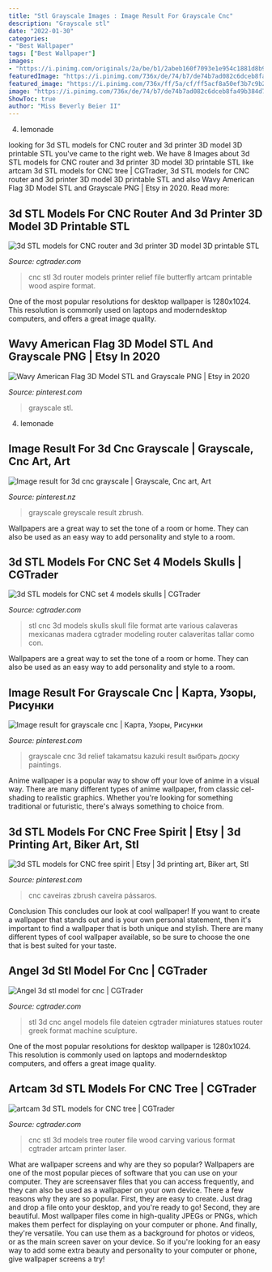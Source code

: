 ```yaml
---
title: "Stl Grayscale Images : Image Result For Grayscale Cnc"
description: "Grayscale stl"
date: "2022-01-30"
categories:
- "Best Wallpaper"
tags: ["Best Wallpaper"]
images:
- "https://i.pinimg.com/originals/2a/be/b1/2abeb160f7093e1e954c1881d8b9562b.jpg"
featuredImage: "https://i.pinimg.com/736x/de/74/b7/de74b7ad082c6dceb8fa49b384d78036.jpg"
featured_image: "https://i.pinimg.com/736x/ff/5a/cf/ff5acf8a50ef3b7c9b226aa4e4eca8d0.jpg"
image: "https://i.pinimg.com/736x/de/74/b7/de74b7ad082c6dceb8fa49b384d78036.jpg"
ShowToc: true
author: "Miss Beverly Beier II"
---
```



4. lemonade 

	

		
looking for 3d STL models for CNC router and 3d printer 3D model 3D printable STL you've came to the right web. We have 8 Images about 3d STL models for CNC router and 3d printer 3D model 3D printable STL like artcam 3d STL models for CNC tree | CGTrader, 3d STL models for CNC router and 3d printer 3D model 3D printable STL and also Wavy American Flag 3D Model STL and Grayscale PNG | Etsy in 2020. Read more:
		
    
## 3d STL Models For CNC Router And 3d Printer 3D Model 3D Printable STL

<img loading=lazy src="https://img-new.cgtrader.com/items/1898480/dd6d7cbc2e/3d-stl-models-for-cnc-router-and-3d-printer-3d-model-stl.jpg" onerror="this.onerror=null;this.src='https://tse2.mm.bing.net/th?id=OIP.3qjnUARqC8ovaanSIdgTIAHaHa&amp;pid=15.1';" alt="3d STL models for CNC router and 3d printer 3D model 3D printable STL">

_Source: cgtrader.com_

>cnc stl 3d router models printer relief file butterfly artcam printable wood aspire format. 

	

One of the most popular resolutions for desktop wallpaper is 1280x1024. This resolution is commonly used on laptops and moderndesktop computers, and offers a great image quality.

    
## Wavy American Flag 3D Model STL And Grayscale PNG | Etsy In 2020

<img loading=lazy src="https://i.pinimg.com/736x/de/74/b7/de74b7ad082c6dceb8fa49b384d78036.jpg" onerror="this.onerror=null;this.src='https://tse3.mm.bing.net/th?id=OIP.BCIZf1FL_6i0M-2RjUIgyAHaEo&amp;pid=15.1';" alt="Wavy American Flag 3D Model STL and Grayscale PNG | Etsy in 2020">

_Source: pinterest.com_

>grayscale stl. 

	

4. lemonade 

    
## Image Result For 3d Cnc Grayscale | Grayscale, Cnc Art, Art

<img loading=lazy src="https://i.pinimg.com/736x/ff/5a/cf/ff5acf8a50ef3b7c9b226aa4e4eca8d0.jpg" onerror="this.onerror=null;this.src='https://tse4.mm.bing.net/th?id=OIP.G1DqDlQ41JSQr0T69nxT9gAAAA&amp;pid=15.1';" alt="Image result for 3d cnc grayscale | Grayscale, Cnc art, Art">

_Source: pinterest.nz_

>grayscale greyscale result zbrush. 

	

Wallpapers are a great way to set the tone of a room or home. They can also be used as an easy way to add personality and style to a room.

    
## 3d STL Models For CNC Set 4 Models Skulls | CGTrader

<img loading=lazy src="https://img2.cgtrader.com/items/991135/47386cdbb8/3d-stl-models-for-cnc-set-4-models-skulls-3d-model-stl.jpg" onerror="this.onerror=null;this.src='https://tse4.mm.bing.net/th?id=OIP.C49raphKWh3-vFIXkUbMEgHaHa&amp;pid=15.1';" alt="3d STL models for CNC set 4 models skulls | CGTrader">

_Source: cgtrader.com_

>stl cnc 3d models skulls skull file format arte various calaveras mexicanas madera cgtrader modeling router calaveritas tallar como con. 

	

Wallpapers are a great way to set the tone of a room or home. They can also be used as an easy way to add personality and style to a room.

    
## Image Result For Grayscale Cnc | Карта, Узоры, Рисунки

<img loading=lazy src="https://i.pinimg.com/originals/a0/fd/af/a0fdafc68265541beb337478c8c041e1.jpg" onerror="this.onerror=null;this.src='https://tse2.mm.bing.net/th?id=OIP.DxTh_W0znROuCRpO9DOtlwHaIG&amp;pid=15.1';" alt="Image result for grayscale cnc | Карта, Узоры, Рисунки">

_Source: pinterest.com_

>grayscale cnc 3d relief takamatsu kazuki result выбрать доску paintings. 

	

Anime wallpaper is a popular way to show off your love of anime in a visual way. There are many different types of anime wallpaper, from classic cel-shading to realistic graphics. Whether you're looking for something traditional or futuristic, there's always something to choice from.

    
## 3d STL Models For CNC Free Spirit | Etsy | 3d Printing Art, Biker Art, Stl

<img loading=lazy src="https://i.pinimg.com/originals/2a/be/b1/2abeb160f7093e1e954c1881d8b9562b.jpg" onerror="this.onerror=null;this.src='https://tse1.mm.bing.net/th?id=OIP.6BLDLSbViJVY0mELQu49EwHaHa&amp;pid=15.1';" alt="3d STL models for CNC free spirit | Etsy | 3d printing art, Biker art, Stl">

_Source: pinterest.com_

>cnc caveiras zbrush caveira pássaros. 

	

Conclusion
This concludes our look at cool wallpaper! If you want to create a wallpaper that stands out and is your own personal statement, then it's important to find a wallpaper that is both unique and stylish. There are many different types of cool wallpaper available, so be sure to choose the one that is best suited for your taste.

    
## Angel 3d Stl Model For Cnc | CGTrader

<img loading=lazy src="https://img-new.cgtrader.com/items/906843/56d2ce66f1/angel-3d-stl-model-for-cnc-3d-model-stl.jpg" onerror="this.onerror=null;this.src='https://tse3.mm.bing.net/th?id=OIP.PUY6T9ceM897aAM7edRqRgHaHi&amp;pid=15.1';" alt="Angel 3d stl model for cnc | CGTrader">

_Source: cgtrader.com_

>stl 3d cnc angel models file dateien cgtrader miniatures statues router greek format machine sculpture. 

	

One of the most popular resolutions for desktop wallpaper is 1280x1024. This resolution is commonly used on laptops and moderndesktop computers, and offers a great image quality.

    
## Artcam 3d STL Models For CNC Tree | CGTrader

<img loading=lazy src="https://img1.cgtrader.com/items/957810/a63a5c3a94/3d-stl-models-for-cnc-tree-3d-model-stl.jpg" onerror="this.onerror=null;this.src='https://tse1.mm.bing.net/th?id=OIP.rkbIHkL7ED6NSIM1o8X4aAHaHa&amp;pid=15.1';" alt="artcam 3d STL models for CNC tree | CGTrader">

_Source: cgtrader.com_

>cnc stl 3d models tree router file wood carving various format cgtrader artcam printer laser. 

	

What are wallpaper screens and why are they so popular?
Wallpapers are one of the most popular pieces of software that you can use on your computer. They are screensaver files that you can access frequently, and they can also be used as a wallpaper on your own device. There a few reasons why they are so popular. First, they are easy to create. Just drag and drop a file onto your desktop, and you're ready to go! Second, they are beautiful. Most wallpaper files come in high-quality JPEGs or PNGs, which makes them perfect for displaying on your computer or phone. And finally, they're versatile. You can use them as a background for photos or videos, or as the main screen saver on your device. So if you're looking for an easy way to add some extra beauty and personality to your computer or phone, give wallpaper screens a try!

